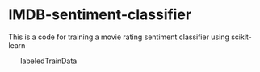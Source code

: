 # IMDB-sentiment-classifier
This is a code for training a movie rating sentiment classifier using scikit-learn

<ul> labeledTrainData </ul>

